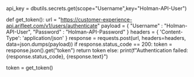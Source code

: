 api_key = dbutils.secrets.get(scope="Username",key="Holman-API-User")


def get_token():
    url = "https://customer-experience-api.arifleet.com/v1/users/authenticate"
    payload = {
        "Username" : "Holman-API-User",
        "Password" : "Holman-API-Password"
    }
    headers = {
        'Content-Type': 'application/json'
    }
    response = requests.post(url, headers=headers, data=json.dumps(payload))
    if response.status_code == 200:
        token = response.json().get("token")
        return token
    else:
        print(f"Authentication failed: {response.status_code}, {response.text}")

token = get_token()
